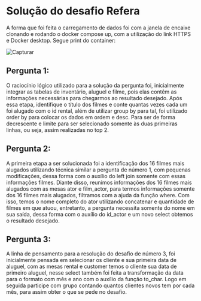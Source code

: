 # Solução do desafio Refera

A forma que foi feita o carregamento de dados foi com a janela de encaixe clonando e rodando o docker compose up, com a utilização do link HTTPS e Docker desktop. Segue print do container:

![Capturar](https://user-images.githubusercontent.com/121297339/209567537-a484cd3a-5ff7-471e-9463-98785c71a644.PNG)



## Pergunta 1:
O raciocínio lógico utilizado para a solução da pergunta foi, inicialmente integrar as tabelas de inventário, aluguel e filme, pois elas contêm as informações necessárias para chegarmos ao resultado desejado. Após essa etapa, identifique o título dos filmes e conte quantas vezes cada um foi alugado com o id rental, além de utilizar group by para tal, foi utilizado order by para colocar os dados em ordem e desc. Para ser de forma decrescente e limite para ser selecionado somente às duas primeiras linhas, ou seja, assim realizadas no top 2.

## Pergunta 2:

A primeira etapa a ser solucionada foi a identificação dos 16 filmes mais alugados utilizando técnica similar a pergunta de número 1, com pequenas modificações, dessa forma com o auxílio do left join somente com essas informações filmes. Diante disso, reunimos informações dos 16 filmes mais alugados com as mesas ator e film_actor, para termos informações somente dos 16 filmes mais alugados, filtramos com a ajuda da função where. Com isso, temos o nome completo do ator utilizando concatenar e quantidade de filmes em que atuou, entretanto, a pergunta necessita somente do nome em sua saída, dessa forma com o auxílio do id_actor e um novo select obtemos o resultado desejado.



## Pergunta 3:

A linha de pensamento para a resolução do desafio de número 3, foi inicialmente pensada em selecionar os cliente e sua primeira data de aluguel, com as mesas rental e customer temos o cliente sua data de primeiro aluguel, nesse select também foi feita a transformação da data para o formato com mês e ano com o auxílio da função to_char. Logo em seguida participe com grupo contando quantos clientes novos tem por cada mês, para assim obter o que se pede no desafio.

